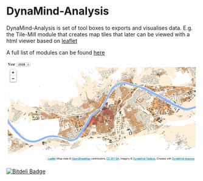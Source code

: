 DynaMind-Analysis
=================

DynaMind-Analysis is set of tool boxes to exports and visualises data. E.g. the Tile-Mill module that creates map tiles that later can be viewed with a html viewer based on [leaflet](http://leafletjs.com/)

A full list of modules can be found [here](doc/List_Of_Modules.md)

<a href="http://htmlpreview.github.io/?https://github.com/christianurich/DynaMind-Analysis/blob/master/viewer/viewer.html"><img src="viewer.png" border="0"></a> 


[![Bitdeli Badge](https://d2weczhvl823v0.cloudfront.net/christianurich/dynamind-analysis/trend.png)](https://bitdeli.com/free "Bitdeli Badge")

